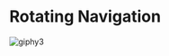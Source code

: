 # Rotating Navigation
![giphy3](https://github.com/Bahadir-Uysal/Rotating-Navigation/assets/149229956/41508446-fa5b-47df-9070-ddc883590972)
